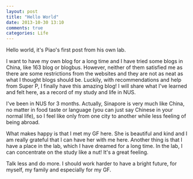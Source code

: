 ```yaml
---
layout: post
title: "Hello World"
date: 2013-10-30 13:10
comments: true
categories: Life
---
```


Hello world, it's Piao's first post from his own lab.

I want to have my own blog for a long time and I have tried some blogs in China, like 163 blog or blogbus. However, neither of them satisfied me as there are some restrictions from the websites and they are not as neat as what I thought blogs should be. Luckily, with recommendations and help from Super P, I finally have this amazing blog! I will share what I've learned and felt here, as a record of my study and life in NUS.

I've been in NUS for 3 months. Actually, Sinapore is very much like China, no matter in food taste or language (you can just say Chinese in your normal life), so I feel like only from one city to another while less feeling of being abroad.

What makes happy is that I met my GF here. She is beautiful and kind and I am really grateful that I can have her with me here. Another thing is that I have a place in the lab, which I have dreamed for a long time. In the lab, I can concentrate on the study like a nut! It's a great feeling.

Talk less and do more. I should work harder to have a bright future, for myself, my family and especially for my GF.

